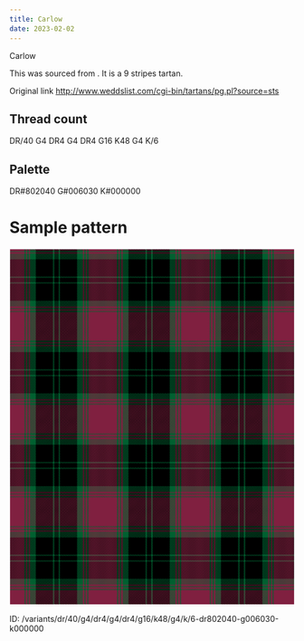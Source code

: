 ```yaml
---
title: Carlow
date: 2023-02-02
---
```

Carlow

This was sourced from <no value>.  It is a 9 stripes tartan.

Original link http://www.weddslist.com/cgi-bin/tartans/pg.pl?source=sts

## Thread count
DR/40 G4 DR4 G4 DR4 G16 K48 G4 K/6

## Palette
DR#802040 G#006030 K#000000

# Sample pattern

![Tartan detail](tartan.png "DR/40 G4 DR4 G4 DR4 G16 K48 G4 K/6 tartan")

ID: /variants/dr/40/g4/dr4/g4/dr4/g16/k48/g4/k/6-dr802040-g006030-k000000